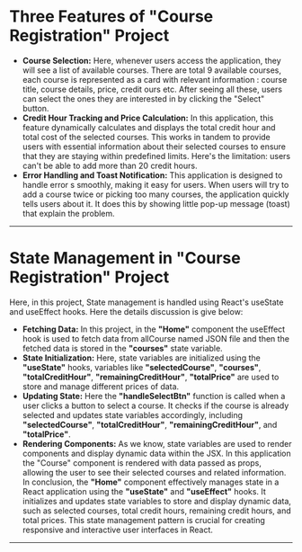 # Three Features of "Course Registration" Project 
+ **Course Selection:** Here, whenever users access the application, they will see a list of available courses. There are total 9 available courses, each course is represented as a card with relevant information : course title, course details, price, credit ours etc. After seeing all these, users can select the ones they are interested in by clicking the "Select" button.
+ **Credit Hour Tracking and Price Calculation:** In this application, this feature dynamically calculates and displays the total credit hour and total cost of the selected courses. This works in tandem to provide users with essential information about their selected courses to ensure that they are staying within predefined limits. Here's the limitation: users can't be able to add more than 20 credit hours. 
+ **Error Handling and Toast Notification:** This application is designed to handle error s smoothly, making it easy for users. When users will try to add a course twice or picking too many courses, the application quickly tells users about it. It does this by showing little pop-up message (toast) that explain the problem.

***


# State Management in "Course Registration" Project
Here, in this project, State management is handled using React's useState and useEffect hooks. Here the details discussion is give below:
+ **Fetching Data:** In this project, in the **"Home"** component  the useEffect hook is used to fetch data from allCourse named JSON file and then the fetched data is stored in the **"courses"** state variable. 
+ **State Initialization:** Here, state variables are initialized using the **"useState"** hooks, variables like **"selectedCourse"**, **"courses"**, **"totalCreditHour"**, **"remainingCreditHour"**, **"totalPrice"** are used to store and manage different prices of data.
+ **Updating State:** Here the **"handleSelectBtn"** function is called when a user clicks a button to select a course. It checks if the course is already selected and updates state variables accordingly, including **"selectedCourse"**, **"totalCreditHour"**, **"remainingCreditHour"**, and **"totalPrice"**.
+ **Rendering Components:** As we know, state variables are used to render components and display dynamic data within the JSX. In this application the "Course" component is rendered with data passed as props, allowing the user to see their selected courses and related information.
In conclusion, the **"Home"** component effectively manages state in a React application using the **"useState"** and **"useEffect"** hooks. It initializes and updates state variables to store and display dynamic data, such as selected courses, total credit hours, remaining credit hours, and total prices. This state management pattern is crucial for creating responsive and interactive user interfaces in React.


***
